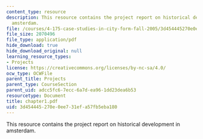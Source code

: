 ```yaml
---
content_type: resource
description: This resource contains the project report on historical development in
  amsterdam.
file: /courses/4-175-case-studies-in-city-form-fall-2005/3d454445270e0ee731efa57fb5eba180_chapter1.pdf
file_size: 2070496
file_type: application/pdf
hide_download: true
hide_download_original: null
learning_resource_types:
- Projects
license: https://creativecommons.org/licenses/by-nc-sa/4.0/
ocw_type: OCWFile
parent_title: Projects
parent_type: CourseSection
parent_uid: adcc5fc6-7ecc-6a7d-ea96-1dd23dea6b53
resourcetype: Document
title: chapter1.pdf
uid: 3d454445-270e-0ee7-31ef-a57fb5eba180
---
```

This resource contains the project report on historical development in amsterdam.